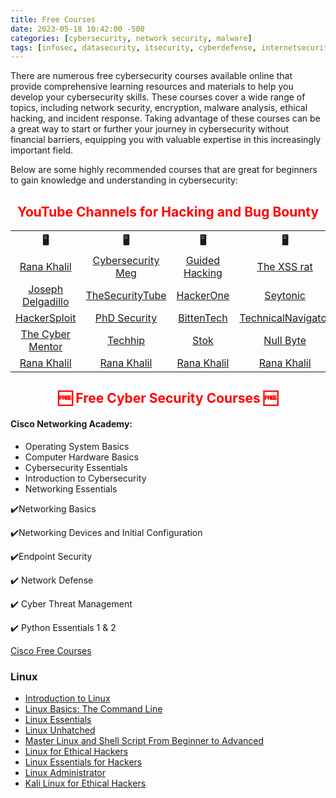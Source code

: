 ```yaml
---
title: Free Courses
date: 2023-05-18 10:42:00 -500
categories: [cybersecurity, network security, malware]
tags: [infosec, datasecurity, itsecurity, cyberdefense, internetsecurity] # TAG names should be lowercase
---
```


There are numerous free cybersecurity courses available online that provide comprehensive learning resources and materials to help you develop your cybersecurity skills. These courses cover a wide range of topics, including network security, encryption, malware analysis, ethical hacking, and incident response.
Taking advantage of these courses can be a great way to start or further your journey in cybersecurity without financial barriers, equipping you with valuable expertise in this increasingly important field.

Below are some highly recommended courses that are great for beginners to gain knowledge and understanding in cybersecurity:

<h2 align="center" style="color:red">YouTube Channels for Hacking and Bug Bounty</h2>



<!-- youtube channel for cybersecurity -->

<table align="center">
<tr align="center">
<th>🖥️</th>
<th>🖥️</th>
<th>🖥️</th>
<th>🖥️</th>
<th>🖥️</th>
</tr>

<tr align="center">
<td><a href="https://www.youtube.com/@RanaKhalil101/videos" target="_blank">Rana Khalil</a></td>
<td><a href="https://www.youtube.com/@CybersecurityMeg/videos" target="_blank">Cybersecurity Meg</a></td>
<td><a href="https://www.youtube.com/@GuidedHacking/videos" target="_blank">Guided Hacking</a></td>
<td><a href="https://www.youtube.com/@TheXSSrat/videos" target="_blank">The XSS rat</a></td>
<td><a href="https://www.youtube.com/@JosephDelgadillo/videos" target="_blank">Joseph Delgadillo</a></td>
</tr>

<tr align="center">
<td><a href="https://www.youtube.com/@JosephDelgadillo/videos" target="_blank">Joseph Delgadillo</a></td>
<td><a href="https://www.youtube.com/@TheSecurityTube/videos" target="_blank">TheSecurityTube</a></td>
<td><a href="https://www.youtube.com/@HackerOneTV/videos" target="_blank">HackerOne</a></td>
<td><a href="https://www.youtube.com/@Seytonic" target="_blank">Seytonic</a></td>
<td><a href="https://www.youtube.com/@SimplyCyber/videos
" target="_blank">Simply Cyber</a></td>
</tr>

<tr align="center">
<td><a href="https://www.youtube.com/@HackerSploit/videos" target="_blank">HackerSploit</a></td>
<td><a href="https://www.youtube.com/@phd_security/videos" target="_blank">PhD Security</a></td>
<td><a href="https://www.youtube.com/@BittenTech" target="_blank">BittenTech</a></td>
<td><a href="https://www.youtube.com/@TechnicalNavigator/videos
" target="_blank">TechnicalNavigator</a></td>
<td><a href="https://www.youtube.com/@LiveOverflow" target="_blank">LiveOverflow</a></td>
</tr>

<tr align="center">
<td><a href="https://www.youtube.com/@TCMSecurityAcademy" target="_blank">The Cyber Mentor</a></td>
<td><a href="https://www.youtube.com/@techchipnet" target="_blank">Techhip</a></td>
<td><a href="https://www.youtube.com/@STOKfredrik/videos" target="_blank">Stok</a></td>
<td><a href="https://www.youtube.com/@hak5" target="_blank">Null Byte</a></td>
<td><a href="https://www.youtube.com/@RanaKhalil101/videos" target="_blank">Rana Khalil</a></td>
</tr>

<tr align="center">
<td><a href="https://www.youtube.com/@RanaKhalil101/videos" target="_blank">Rana Khalil</a></td>
<td><a href="https://www.youtube.com/@RanaKhalil101/videos" target="_blank">Rana Khalil</a></td>
<td><a href="https://www.youtube.com/@RanaKhalil101/videos" target="_blank">Rana Khalil</a></td>
<td><a href="https://www.youtube.com/@RanaKhalil101/videos" target="_blank">Rana Khalil</a></td>
<td><a href="https://www.youtube.com/@RanaKhalil101/videos" target="_blank">Rana Khalil</a></td>
</tr>
</table>

<!-- free cybersecurity courses-->

<h2 align="center" style="color:red"> 🆓 Free Cyber Security Courses 🆓 </h2> 

#### Cisco Networking Academy: 

* Operating System Basics
* Computer Hardware Basics
* Cybersecurity Essentials
* Introduction to Cybersecurity
* Networking Essentials
 
✔️Networking Basics

✔️Networking Devices and Initial Configuration

✔️Endpoint Security

✔️ Network Defense

✔️ Cyber Threat Management

✔️ Python Essentials 1 & 2

<a href="https://skillsforall.com/catalog" target="_blank">Cisco Free Courses</a>

### Linux
* [Introduction to Linux](https://www.edx.org/course/introduction-to-linux?index=product)
* [Linux Basics: The Command Line](https://www.edx.org/course/linux-basics-the-command-line-interface?index=product&queryID=c03bfdb8f2f7c0c89609ddfa7fc0273a&position=4)
* [Linux Essentials](https://www.netacad.com/courses/os-it/ndg-linux-essentials)
* [Linux Unhatched](https://www.netacad.com/courses/os-it/ndg-linux-unhatched)
* [Master Linux and Shell Script From Beginner to Advanced](https://alison.com/course/master-linux-and-shell-script-from-beginner-to-advanced)
* [Linux for Ethical Hackers](https://www.youtube.com/watch?v=U1w4T03B30I&ab_channel=TheCyberMentor)
* [Linux Essentials for Hackers](https://hackersploit.org/linux-essentials-for-hackers/)
* [Linux Administrator]()
* [Kali Linux for Ethical Hackers](https://www.youtube.com/watch?v=lZAoFs75_cs&t=34s&ab_channel=freeCodeCamp.org)
  




